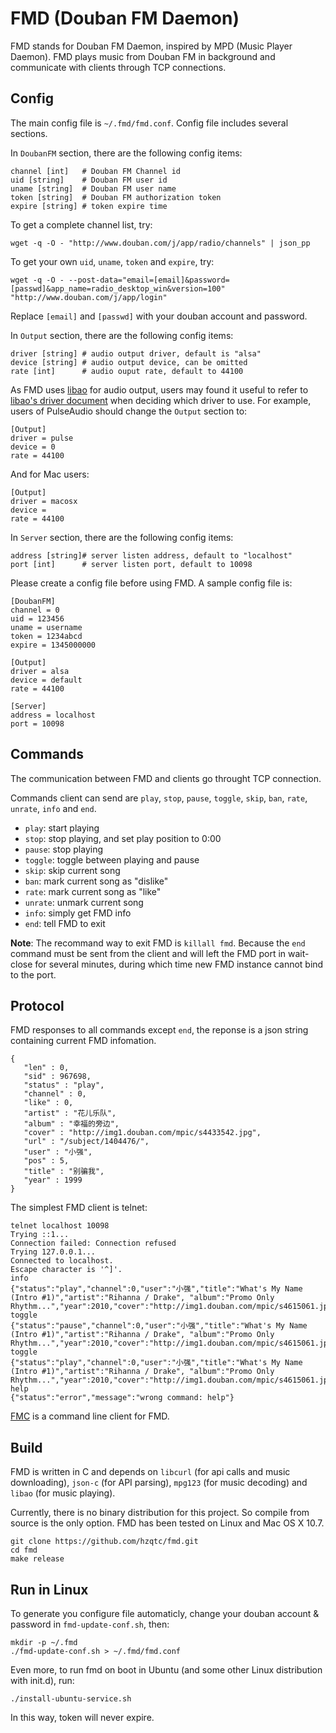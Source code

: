 # FMD (Douban FM Daemon)

FMD stands for Douban FM Daemon, inspired by MPD (Music Player Daemon). FMD plays music from Douban FM in background and communicate with clients through TCP connections.

## Config

The main config file is `~/.fmd/fmd.conf`. Config file includes several sections.

In `DoubanFM` section, there are the following config items:

	channel [int]   # Douban FM Channel id
	uid [string]    # Douban FM user id
    uname [string]  # Douban FM user name
	token [string]  # Douban FM authorization token
	expire [string] # token expire time

To get a complete channel list, try:

	wget -q -O - "http://www.douban.com/j/app/radio/channels" | json_pp

To get your own `uid`, `uname`, `token` and `expire`, try:

	wget -q -O - --post-data="email=[email]&password=[passwd]&app_name=radio_desktop_win&version=100" "http://www.douban.com/j/app/login"

Replace `[email]` and `[passwd]` with your douban account and password.

In `Output` section, there are the following config items:

    driver [string] # audio output driver, default is "alsa"
    device [string] # audio output device, can be omitted
    rate [int]      # audio ouput rate, default to 44100

As FMD uses [libao](http://xiph.org/ao) for audio output, users may found it useful to refer to [libao's driver document](http://www.xiph.org/ao/doc/drivers.html) when deciding which driver to use. For example, users of PulseAudio should change the `Output` section to:

    [Output]
    driver = pulse
    device = 0
    rate = 44100

And for Mac users:

    [Output]
    driver = macosx
    device =
    rate = 44100

In `Server` section, there are the following config items:

    address [string]# server listen address, default to "localhost"
    port [int]      # server listen port, default to 10098

Please create a config file before using FMD. A sample config file is:

    [DoubanFM]
    channel = 0
    uid = 123456
    uname = username
    token = 1234abcd
    expire = 1345000000

    [Output]
    driver = alsa
    device = default
    rate = 44100

    [Server]
    address = localhost
    port = 10098

## Commands

The communication between FMD and clients go throught TCP connection.

Commands client can send are `play`, `stop`, `pause`, `toggle`, `skip`, `ban`, `rate`, `unrate`, `info` and `end`.

* `play`: start playing
* `stop`: stop playing, and set play position to 0:00
* `pause`: stop playing
* `toggle`: toggle between playing and pause
* `skip`: skip current song
* `ban`: mark current song as "dislike"
* `rate`: mark current song as "like"
* `unrate`: unmark current song
* `info`: simply get FMD info
* `end`: tell FMD to exit

**Note**: The recommand way to exit FMD is `killall fmd`. Because the `end` command must be sent from the client and will left the FMD port in wait-close for several minutes, during which time new FMD instance cannot bind to the port.

## Protocol

FMD responses to all commands except `end`, the reponse is a json string containing current FMD infomation.

    {
       "len" : 0,
       "sid" : 967698,
       "status" : "play",
       "channel" : 0,
       "like" : 0,
       "artist" : "花儿乐队",
       "album" : "幸福的旁边",
       "cover" : "http://img1.douban.com/mpic/s4433542.jpg",
       "url" : "/subject/1404476/",
       "user" : "小强",
       "pos" : 5,
       "title" : "别骗我",
       "year" : 1999
    }

The simplest FMD client is telnet:

    telnet localhost 10098
    Trying ::1...
    Connection failed: Connection refused
    Trying 127.0.0.1...
    Connected to localhost.
    Escape character is '^]'.
    info
    {"status":"play","channel":0,"user":"小强","title":"What's My Name (Intro #1)","artist":"Rihanna / Drake", "album":"Promo Only Rhythm...","year":2010,"cover":"http://img1.douban.com/mpic/s4615061.jpg","url":"/subject/5951920/","sid":1561924,"like":0,"pos":107,"len":254}
    toggle
    {"status":"pause","channel":0,"user":"小强","title":"What's My Name (Intro #1)","artist":"Rihanna / Drake", "album":"Promo Only Rhythm...","year":2010,"cover":"http://img1.douban.com/mpic/s4615061.jpg","url":"/subject/5951920/","sid":1561924,"like":0,"pos":111,"len":254}
    toggle
    {"status":"play","channel":0,"user":"小强","title":"What's My Name (Intro #1)","artist":"Rihanna / Drake", "album":"Promo Only Rhythm...","year":2010,"cover":"http://img1.douban.com/mpic/s4615061.jpg","url":"/subject/5951920/","sid":1561924,"like":0,"pos":111,"len":254}
    help
    {"status":"error","message":"wrong command: help"}

[FMC](https://github.com/hzqtc/fmc) is a command line client for FMD.

## Build 

FMD is written in C and depends on `libcurl` (for api calls and music downloading), `json-c` (for API parsing), `mpg123` (for music decoding) and `libao` (for music playing).

Currently, there is no binary distribution for this project. So compile from source is the only option. FMD has been tested on Linux and Mac OS X 10.7.

    git clone https://github.com/hzqtc/fmd.git
    cd fmd
    make release

## Run in Linux

To generate you configure file automaticly, change your douban account & password in `fmd-update-conf.sh`, then:

    mkdir -p ~/.fmd
    ./fmd-update-conf.sh > ~/.fmd/fmd.conf

Even more, to run fmd on boot in Ubuntu (and some other Linux distribution with init.d), run:

    ./install-ubuntu-service.sh

In this way, token will never expire.
